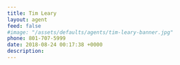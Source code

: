 ```yaml
---
title: Tim Leary
layout: agent
feed: false
#image: "/assets/defaults/agents/tim-leary-banner.jpg"
phone: 801-707-5999
date: 2018-08-24 00:17:38 +0000
description: 
---
```

